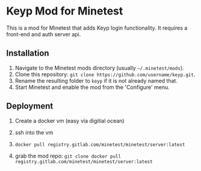 # Keyp Mod for Minetest

This is a mod for Minetest that adds Keyp login functionality. It requires a front-end and auth server api.

## Installation

1. Navigate to the Minetest mods directory (usually `~/.minetest/mods`).
2. Clone this repository: `git clone https://github.com/username/keyp.git`.
3. Rename the resulting folder to `keyp` if it is not already named that.
4. Start Minetest and enable the mod from the 'Configure' menu.

## Deployment

1. Create a docker vm (easy via digitial ocean)

2. ssh into the vm

3. `docker pull registry.gitlab.com/minetest/minetest/server:latest`

4. grab the mod repo: `git clone docker pull registry.gitlab.com/minetest/minetest/server:latest`
